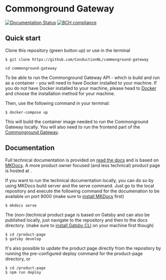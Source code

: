 # Commonground Gateway

[![Documentation Status](https://readthedocs.org/projects/commonground-gateway/badge/?version=latest)](https://commonground-gateway.readthedocs.io/en/latest/?badge=latest)
[![BCH compliance](https://bettercodehub.com/edge/badge/ConductionNL/commonground-gateway?branch=master)](https://bettercodehub.com/)

## Quick start

Clone this repository (green button up) or use in the terminal

```cli
$ git clone https://github.com/ConductionNL/commonground-gateway

cd commonground-gateway
```

To be able to run the Commonground Gateway API - which is build and run as a container - you will need to have Docker
installed to your machine. If you do not have Docker installed to your machine, please head to [Docker](https://docs.docker.com/get-started/) and choose the installation method for your machine.

Then, use the following command in your terminal:

```cli
$ docker-compose up
```

This will build the container image needed to run the Commonground Gateway locally. You will also need to run the frontend part of the [Commonground Gateway](https://www.mkdocs.org/user-guide/installation/).

## Documentation

Full technical documentation is provided on [read the docs](https://commonground-gateway.readthedocs.io/) and is based on [MKDocs](https://www.mkdocs.org/). A more product owner focused (and less technical) product page is hosted at []().

If you want to run the technical documentation locally, you can do so by using MKDocs build server and the serve command. Just go to the local repository and execute the following command for the documenation to be available on port 8000 (make sure to [install MKDocs](https://www.mkdocs.org/user-guide/installation/) first)

```cli
$ mkdocs serve
```

The (non-)technical product page is based on Gatsby and can also be published locally, just navigate to the repository and then to the docs directory. (make sure to [install Gatsby CLI](https://www.gatsbyjs.com/docs/tutorial/part-0/#gatsby-cli) on your machine first though)

```cli
$ cd /product-page
$ gatsby develop
```

It's also possible to update the product page directly from the repository by running the pre-configured deploy command for the product-page directory, or

```cli
$ cd /product-page
$ npm run deploy
```

<!--
## Update -->
